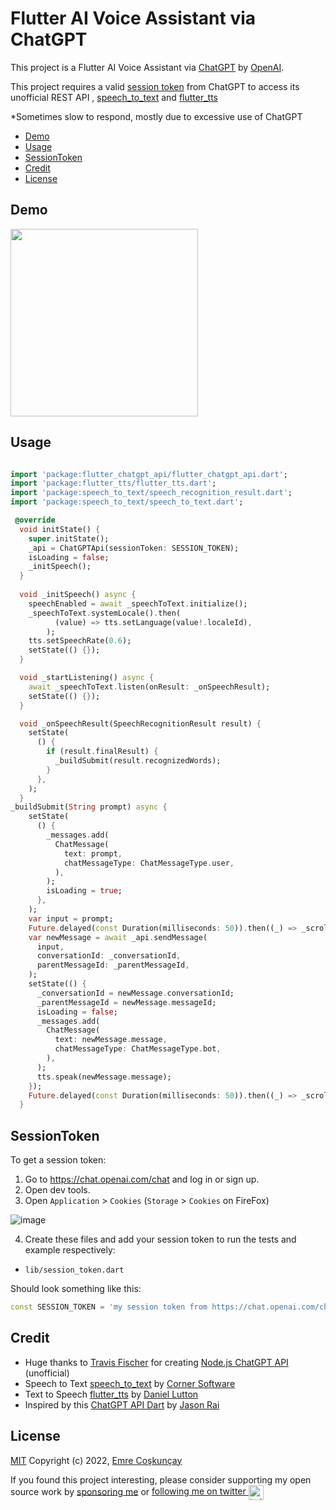 # Flutter AI Voice Assistant via ChatGPT

This project is a Flutter AI Voice Assistant via [ChatGPT](https://openai.com/blog/chatgpt) by [OpenAI](https://openai.com).  

This project requires a valid [session token](#sessiontoken) from ChatGPT to access its unofficial REST API , [speech_to_text](https://github.com/csdcorp/speech_to_text) and [flutter_tts](https://github.com/dlutton/flutter_tts)

*Sometimes slow to respond, mostly due to excessive use of ChatGPT
 
- [Demo](#demo)
- [Usage](#usage) 
- [SessionToken](#sessiontoken) 
- [Credit](#credit)
- [License](#license)

## Demo

<img src="https://user-images.githubusercontent.com/29631083/205933816-7e200521-7355-43e2-a41e-2a22c7b4c2c2.gif" width="300"/></a>
 
## Usage

```dart

import 'package:flutter_chatgpt_api/flutter_chatgpt_api.dart';
import 'package:flutter_tts/flutter_tts.dart';
import 'package:speech_to_text/speech_recognition_result.dart';
import 'package:speech_to_text/speech_to_text.dart';

 @override
  void initState() {
    super.initState();
    _api = ChatGPTApi(sessionToken: SESSION_TOKEN);
    isLoading = false;
    _initSpeech();
  }
 
  void _initSpeech() async {
    speechEnabled = await _speechToText.initialize();
    _speechToText.systemLocale().then(
          (value) => tts.setLanguage(value!.localeId),
        );
    tts.setSpeechRate(0.6);
    setState(() {});
  }

  void _startListening() async {
    await _speechToText.listen(onResult: _onSpeechResult);
    setState(() {});
  }

  void _onSpeechResult(SpeechRecognitionResult result) {
    setState(
      () {
        if (result.finalResult) {
          _buildSubmit(result.recognizedWords);
        }
      },
    );
  }
_buildSubmit(String prompt) async {
    setState(
      () {
        _messages.add(
          ChatMessage(
            text: prompt,
            chatMessageType: ChatMessageType.user,
          ),
        );
        isLoading = true;
      },
    );
    var input = prompt;
    Future.delayed(const Duration(milliseconds: 50)).then((_) => _scrollDown());
    var newMessage = await _api.sendMessage(
      input,
      conversationId: _conversationId,
      parentMessageId: _parentMessageId,
    );
    setState(() {
      _conversationId = newMessage.conversationId;
      _parentMessageId = newMessage.messageId;
      isLoading = false;
      _messages.add(
        ChatMessage(
          text: newMessage.message,
          chatMessageType: ChatMessageType.bot,
        ),
      );
      tts.speak(newMessage.message);
    });
    Future.delayed(const Duration(milliseconds: 50)).then((_) => _scrollDown());
  }
```
## SessionToken 

To get a session token:

1. Go to https://chat.openai.com/chat and log in or sign up.
2. Open dev tools.
3. Open `Application` > `Cookies` (`Storage` > `Cookies` on FireFox)
   
 ![image](https://user-images.githubusercontent.com/38425102/205900045-185c2c41-b4ff-408c-9da6-bbb606ac39c6.png)
   
4. Create these files and add your session token to run the tests and example respectively:
- `lib/session_token.dart` 

Should look something like this:
```dart
const SESSION_TOKEN = 'my session token from https://chat.openai.com/chat';
```

## Credit

- Huge thanks to <a href="https://twitter.com/transitive_bs">Travis Fischer</a> for creating [Node.js ChatGPT API](https://github.com/transitive-bullshit/chatgpt-api) (unofficial)
- Speech to Text [speech_to_text](https://github.com/csdcorp/speech_to_text) by [Corner Software](https://github.com/csdcorp)
- Text to Speech [flutter_tts](https://github.com/dlutton/flutter_tts) by [Daniel Lutton](https://github.com/dlutton)
- Inspired by this [ChatGPT API Dart](https://github.com/MisterJimson/chatgpt_api_dart) by [Jason Rai](https://github.com/MisterJimson)

## License

[MIT](https://choosealicense.com/licenses/mit/) Copyright (c) 2022, [Emre Coşkunçay](https://github.com/coskuncay)

If you found this project interesting, please consider supporting my open source work by [sponsoring me](https://github.com/sponsors/coskuncay) or <a href="https://twitter.com/justecdev">following me on twitter <img src="https://storage.googleapis.com/saasify-assets/twitter-logo.svg" alt="twitter" height="24px" align="center"></a>